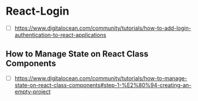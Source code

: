 # React-Login
- [ ] https://www.digitalocean.com/community/tutorials/how-to-add-login-authentication-to-react-applications

## How to Manage State on React Class Components
- [ ] https://www.digitalocean.com/community/tutorials/how-to-manage-state-on-react-class-components#step-1-%E2%80%94-creating-an-empty-project